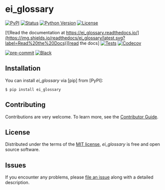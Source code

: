# ei_glossary

[![PyPI](https://img.shields.io/pypi/v/ei_glossary.svg)][pypi status]
[![Status](https://img.shields.io/pypi/status/ei_glossary.svg)][pypi status]
[![Python Version](https://img.shields.io/pypi/pyversions/ei_glossary)][pypi status]
[![License](https://img.shields.io/pypi/l/ei_glossary)][license]

[![Read the documentation at https://ei_glossary.readthedocs.io/](https://img.shields.io/readthedocs/ei_glossary/latest.svg?label=Read%20the%20Docs)][read the docs]
[![Tests](https://github.com/ecoinvent/ei_glossary/actions/workflows/python-test.yml/badge.svg)][tests]
[![Codecov](https://codecov.io/gh/ecoinvent/ei_glossary/branch/main/graph/badge.svg)][codecov]

[![pre-commit](https://img.shields.io/badge/pre--commit-enabled-brightgreen?logo=pre-commit&logoColor=white)][pre-commit]
[![Black](https://img.shields.io/badge/code%20style-black-000000.svg)][black]

[pypi status]: https://pypi.org/project/ei_glossary/
[read the docs]: https://ei_glossary.readthedocs.io/
[tests]: https://github.com/ecoinvent/ei_glossary/actions?workflow=Tests
[codecov]: https://app.codecov.io/gh/ecoinvent/ei_glossary
[pre-commit]: https://github.com/pre-commit/pre-commit
[black]: https://github.com/psf/black

## Installation

You can install _ei_glossary_ via [pip] from [PyPI]:

```console
$ pip install ei_glossary
```

## Contributing

Contributions are very welcome.
To learn more, see the [Contributor Guide][Contributor Guide].

## License

Distributed under the terms of the [MIT license][License],
_ei_glossary_ is free and open source software.

## Issues

If you encounter any problems,
please [file an issue][Issue Tracker] along with a detailed description.


<!-- github-only -->

[command-line reference]: https://ei_glossary.readthedocs.io/en/latest/usage.html
[License]: https://github.com/ecoinvent/ei_glossary/blob/main/LICENSE
[Contributor Guide]: https://github.com/ecoinvent/ei_glossary/blob/main/CONTRIBUTING.md
[Issue Tracker]: https://github.com/ecoinvent/ei_glossary/issues
